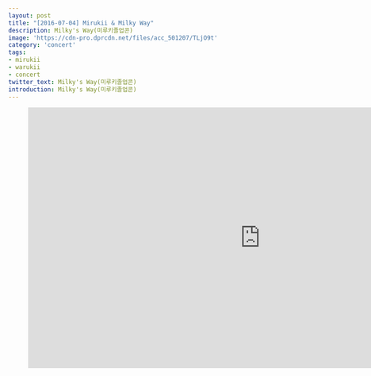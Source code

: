 ```yaml
---
layout: post
title: "[2016-07-04] Mirukii & Milky Way"
description: Milky's Way(미루키졸업콘)
image: 'https://cdn-pro.dprcdn.net/files/acc_501207/TLjO9t'
category: 'concert'
tags:
- mirukii
- warukii
- concert
twitter_text: Milky's Way(미루키졸업콘)
introduction: Milky's Way(미루키졸업콘)
---
```

<figure class="video_container">
<iframe width="936" height="526" src="https://serviceapi.nmv.naver.com/flash/convertIframeTag.nhn?vid=B63DC2093F1EF937303FBB16F34AC9175D92&outKey=V129650d69c4035033b96ed51fd7a4a9ac4e90b4eff7b773ded6bed51fd7a4a9ac4e9" frameborder="no" scrolling="no" webkitallowfullscreen mozallowfullscreen allowfullscreen></iframe>
</figure>
